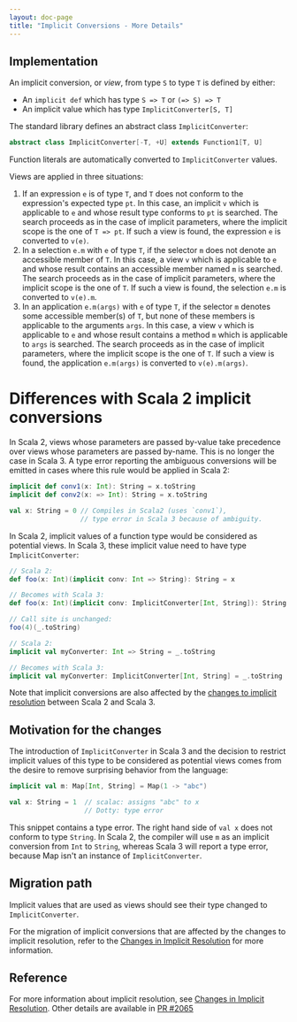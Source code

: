 ```yaml
---
layout: doc-page
title: "Implicit Conversions - More Details"
---
```


## Implementation

An implicit conversion, or _view_, from type `S` to type `T` is
defined by either:

- An `implicit def` which has type `S => T` or `(=> S) => T`
- An implicit value which has type `ImplicitConverter[S, T]`

The standard library defines an abstract class `ImplicitConverter`:

```scala
abstract class ImplicitConverter[-T, +U] extends Function1[T, U]
```

Function literals are automatically converted to `ImplicitConverter`
values.

Views are applied in three situations:

1. If an expression `e` is of type `T`, and `T` does not conform to
   the expression's expected type `pt`. In this case, an implicit `v`
   which is applicable to `e` and whose result type conforms to `pt`
   is searched. The search proceeds as in the case of implicit
   parameters, where the implicit scope is the one of `T => pt`. If
   such a view is found, the expression `e` is converted to `v(e)`.
1. In a selection `e.m` with `e` of type `T`, if the selector `m` does
   not denote an accessible member of `T`. In this case, a view `v`
   which is applicable to `e` and whose result contains an accessible
   member named `m` is searched. The search proceeds as in the case of
   implicit parameters, where the implicit scope is the one of `T`. If
   such a view is found, the selection `e.m` is converted to `v(e).m`.
1. In an application `e.m(args)` with `e` of type `T`, if the selector
   `m` denotes some accessible member(s) of `T`, but none of these
   members is applicable to the arguments `args`. In this case, a view
   `v` which is applicable to `e` and whose result contains a method
   `m` which is applicable to `args` is searched. The search proceeds
   as in the case of implicit parameters, where the implicit scope is
   the one of `T`. If such a view is found, the application
   `e.m(args)` is converted to `v(e).m(args)`.

# Differences with Scala 2 implicit conversions

In Scala 2, views whose parameters are passed by-value take precedence
over views whose parameters are passed by-name. This is no longer the
case in Scala 3. A type error reporting the ambiguous conversions will
be emitted in cases where this rule would be applied in Scala 2:

```scala
implicit def conv1(x: Int): String = x.toString
implicit def conv2(x: => Int): String = x.toString

val x: String = 0 // Compiles in Scala2 (uses `conv1`),
                  // type error in Scala 3 because of ambiguity.
```

In Scala 2, implicit values of a function type would be considered as
potential views. In Scala 3, these implicit value need to have type
`ImplicitConverter`:

```scala
// Scala 2:
def foo(x: Int)(implicit conv: Int => String): String = x

// Becomes with Scala 3:
def foo(x: Int)(implicit conv: ImplicitConverter[Int, String]): String = x

// Call site is unchanged:
foo(4)(_.toString)

// Scala 2:
implicit val myConverter: Int => String = _.toString

// Becomes with Scala 3:
implicit val myConverter: ImplicitConverter[Int, String] = _.toString
```

Note that implicit conversions are also  affected by the [changes to
implicit resolution](implicit-resolution.html) between Scala 2 and
Scala 3.

## Motivation for the changes

The introduction of `ImplicitConverter` in Scala 3 and the decision to
restrict implicit values of this type to be considered as potential
views comes from the desire to remove surprising behavior from the
language:

```scala
implicit val m: Map[Int, String] = Map(1 -> "abc")

val x: String = 1  // scalac: assigns "abc" to x
                   // Dotty: type error
```

This snippet contains a type error. The right hand side of `val x`
does not conform to type `String`. In Scala 2, the compiler will use
`m` as an implicit conversion from `Int` to `String`, whereas Scala 3
will report a type error, because Map isn't an instance of
`ImplicitConverter`.

## Migration path

Implicit values that are used as views should see their type changed
to `ImplicitConverter`.

For the migration of implicit conversions that are affected by the
changes to implicit resolution, refer to the [Changes in Implicit
Resolution](implicit-resolution.html) for more information.

## Reference

For more information about implicit resolution, see [Changes in
Implicit Resolution](implicit-resolution.html).
Other details are available in
[PR #2065](https://github.com/lampepfl/dotty/pull/2065)

